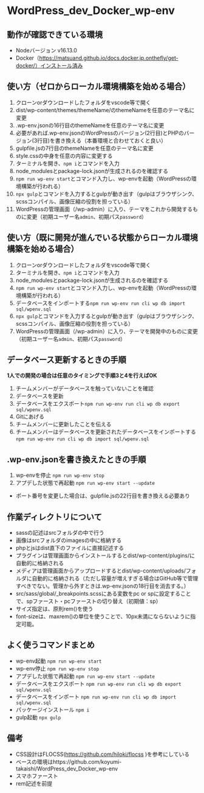 # WordPress_dev_Docker_wp-env

## 動作が確認できている環境
- Nodeバージョン v16.13.0
- Docker（https://matsuand.github.io/docs.docker.jp.onthefly/get-docker/）インストール済み

## 使い方（ゼロからローカル環境構築を始める場合）
1. クローンorダウンロードしたフォルダをvscode等で開く
2. dist/wp-content/themes/themeName/のthemeNameを任意のテーマ名に変更
2. .wp-env.jsonの16行目のthemeNameを任意のテーマ名に変更
3. 必要があれば.wp-env.jsonのWordPressのバージョン(2行目)とPHPのバージョン(3行目)を書き換える（本番環境と合わせておくと良い）
4. gulpfile.jsの7行目のthemeNameを任意のテーマ名に変更
5. style.cssの中身を任意の内容に変更する
6. ターミナルを開き、`npm i`とコマンドを入力
7. node_modulesとpackage-lock.jsonが生成されるのを確認する
8. `npm run wp-env start`とコマンド入力し、wp-envを起動（WordPressの環境構築が行われる）
9. `npx gulp`とコマンドを入力するとgulpが動き出す（gulpはブラウザシンク、scssコンパイル、画像圧縮の役割を担っている）
10. WordPressの管理画面（/wp-admin）に入り、テーマをこれから開発するものに変更（初期ユーザー名`admin`、初期パス`password`）

## 使い方（既に開発が進んでいる状態からローカル環境構築を始める場合）
1. クローンorダウンロードしたフォルダをvscode等で開く
2. ターミナルを開き、`npm i`とコマンドを入力
3. node_modulesとpackage-lock.jsonが生成されるのを確認する
4. `npm run wp-env start`とコマンド入力し、wp-envを起動（WordPressの環境構築が行われる）
5. データベースをインポートする`npm run wp-env run cli wp db import sql/wpenv.sql`
6. `npx gulp`とコマンドを入力するとgulpが動き出す（gulpはブラウザシンク、scssコンパイル、画像圧縮の役割を担っている）
7. WordPressの管理画面（/wp-admin）に入り、テーマを開発中のものに変更（初期ユーザー名`admin`、初期パス`password`）

## データベース更新するときの手順
__1人での開発の場合は任意のタイミングで手順3と4を行えばOK__
1. チームメンバーがデータベースを触っていないことを確認
2. データベースを更新
3. データベースをエクスポート`npm run wp-env run cli wp db export sql/wpenv.sql`
4. Gitにあげる
5. チームメンバーに更新したことを伝える
6. チームメンバーはデータベースを更新されたデータベースをインポートする`npm run wp-env run cli wp db import sql/wpenv.sql`

## .wp-env.jsonを書き換えたときの手順
1. wp-envを停止 `npm run wp-env stop`
2. アプデした状態で再起動 `npm run wp-env start --update`
- ポート番号を変更した場合は、gulpfile.jsの22行目を書き換える必要あり

## 作業ディレクトリについて
- sassの記述はsrcフォルダの中で行う
- 画像はsrcフォルダのimagesの中に格納する
- phpとjsはdist直下のファイルに直接記述する
- プラグインは管理画面からインストールするとdist/wp-content/plugins/に自動的に格納される
- メディアは管理画面からアップロードするとdist/wp-content/uploads/フォルダに自動的に格納される（ただし容量が増えすぎる場合はGitHub等で管理すべきでない。管理から外すときは.wp-env.jsonの18行目を消去する。）
- src/sass/global/_breakpoints.scssにある変数をpc or spに設定することで、spファースト・pcファーストの切り替え（初期値：sp）
- サイズ指定は、原則rem()を使う
- font-sizeは、maxrem()の単位を使うことで、10px未満にならないように指定可能。

## よく使うコマンドまとめ
- wp-env起動 `npm run wp-env start`  
- wp-env停止 `npm run wp-env stop`  
- アプデした状態で再起動 `npm run wp-env start --update`  
- データベースをエクスポート `npm run wp-env run cli wp db export sql/wpenv.sql`  
- データベースをインポート `npm run wp-env run cli wp db import sql/wpenv.sql`
- パッケージインストール `npm i`
- gulp起動 `npx gulp`

## 備考
- CSS設計はFLOCSS(https://github.com/hiloki/flocss )を参考にしている
- ベースの環境はhttps://github.com/koyumi-takaishi/WordPress_dev_Docker_wp-env
- スマホファースト
- rem記述を前提
